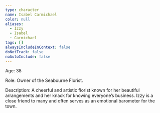 ```yaml
---
type: character
name: Isabel Carmichael
color: null
aliases:
  - Izzy
  - Isabel
  - Carmichael
tags: []
alwaysIncludeInContext: false
doNotTrack: false
noAutoInclude: false
---
```

Age: 38

Role: Owner of the Seabourne Florist.

Description: A cheerful and artistic florist known for her beautiful arrangements and her knack for knowing everyone’s business. Izzy is a close friend to many and often serves as an emotional barometer for the town.